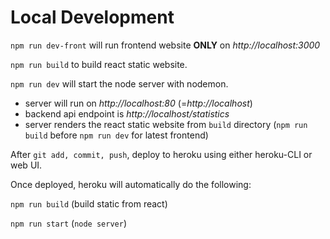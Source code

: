 # Local Development

`npm run dev-front` will run frontend website **ONLY** on _http://localhost:3000_

`npm run build` to build react static website.

`npm run dev` will start the node server with nodemon.

- server will run on _http://localhost:80_ (=_http://localhost_)
- backend api endpoint is _http://localhost/statistics_
- server renders the react static website from `build` directory (`npm run build` before `npm run dev` for latest frontend)

After `git add, commit, push`, deploy to heroku using either heroku-CLI or web UI.

Once deployed, heroku will automatically do the following:

`npm run build` (build static from react)

`npm run start` (`node server`)
